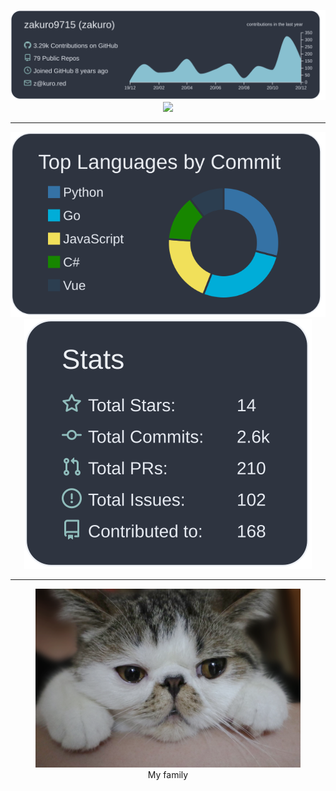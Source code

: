 <p align="center">
  <a href="https://github.com/vn7n24fzkq/github-profile-summary-cards">
    <img src="https://raw.githubusercontent.com/zakuro9715/zakuro9715/main/profile-summary-card-output/nord_dark/0-profile-details.svg">
  </a>
  <a href="https://github.com/ryo-ma/github-profile-trophy">
    <img src="https://github-profile-trophy.vercel.app/?username=zakuro9715&row=1&theme=dracula">
  </a>
</p>

---

<p align="center">
  <a href="https://github.com/vn7n24fzkq/github-profile-summary-cards">
    <img src="https://raw.githubusercontent.com/zakuro9715/zakuro9715/main/profile-summary-card-output/nord_dark/2-most-commit-language.svg">
  </a>
  <a href="https://github.com/vn7n24fzkq/github-profile-summary-cards">
    <img src="https://raw.githubusercontent.com/zakuro9715/zakuro9715/main/profile-summary-card-output/nord_dark/3-stats.svg">
  </a>
</p>

---

<p align="center">
  <figure align="center">
    <img width="480" src="https://raw.githubusercontent.com/zakuro9715/sena/master/specials/most-cute/sena.png">
    <figcaption>My family</figcaption>
  </figure>
</p>
